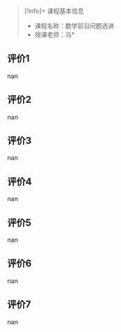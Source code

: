 >[!info]+ 课程基本信息
>
> - 课程名称：数学前沿问题选讲
> - 授课老师：马*

## 评价1

nan
## 评价2

nan
## 评价3

nan
## 评价4

nan
## 评价5

nan
## 评价6

nan
## 评价7

nan
